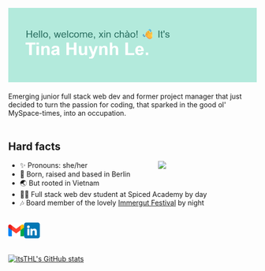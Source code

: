 ![header](header.png)
<br>
<br>
Emerging junior full stack web dev and former project manager that just decided to turn the passion for coding, that sparked in the good ol' MySpace-times, into an occupation.
<br>
<br>

## Hard facts
<img src="giphyboth.gif" width="200" align="right">
<p align="left"> 
     
- ✨ Pronouns: she/her
- 📍 Born, raised and based in Berlin
-  🌏 But rooted in Vietnam
-  🧑‍💻 Full stack web dev student at Spiced Academy by day
-  🎶 Board member of the lovely <a href="www.immergutrocken.de">Immergut Festival</a> by night  </p>
<br>
<a href="mailto:huynhletina@gmail.com">
    <img height="32" align="left" alt="Mail" src="gmail.png" />
</a>

<a href="https://www.linkedin.com/in/tinahuynhle/">
    <img height="32" align="left" alt="LinkedIn" src="linkedin.png" />
</a>
<br>
<br>
<br>


[![itsTHL's GitHub stats](https://github-readme-stats.vercel.app/api?username=itsTHL&show_icons=true&hide=contribs&theme=catppuccin_mocha)](https://github.com/itsTHL/github-readme-stats)
